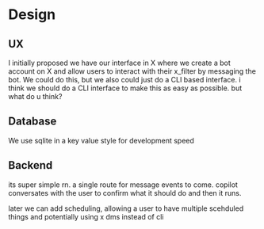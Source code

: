 # Design

## UX
I initially proposed we have our interface in X where we create a bot account on X and allow users to interact with their x_filter by messaging the bot. We could do this, but we also could just do a CLI based interface. i think we should do a CLI interface to make this as easy as possible. but what do u think?

## Database
We use sqlite in a key value style for development speed

## Backend
its super simple rn. a single route for message events to come. copilot conversates with the user to confirm what it should do and then it runs.

later we can add scheduling, allowing a user to have multiple scehduled things and potentially using x dms instead of cli
